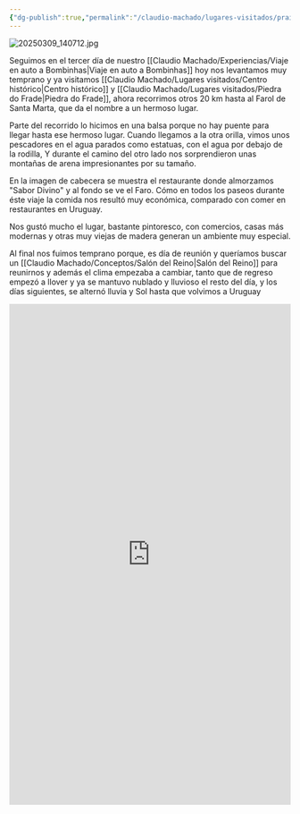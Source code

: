 ```yaml
---
{"dg-publish":true,"permalink":"/claudio-machado/lugares-visitados/praia-do-farol-de-santa-marta/"}
---
```



![20250309_140712.jpg](/img/user/Personal/Im%C3%A1genes/20250309_140712.jpg)

Seguimos en el tercer día de nuestro [[Claudio Machado/Experiencias/Viaje en auto a Bombinhas\|Viaje en auto a Bombinhas]] hoy nos levantamos muy temprano y ya visitamos [[Claudio Machado/Lugares visitados/Centro histórico\|Centro histórico]] y [[Claudio Machado/Lugares visitados/Piedra do Frade\|Piedra do Frade]], ahora recorrimos otros 20 km hasta al Farol de Santa Marta, que da el nombre a un hermoso lugar. 

Parte del recorrido lo hicimos en una balsa porque no hay puente para llegar hasta ese hermoso lugar. Cuando llegamos a la otra orilla, vimos unos pescadores en el agua parados como estatuas, con el agua por debajo de la rodilla, Y durante el camino del otro lado nos sorprendieron unas montañas de arena impresionantes por su tamaño.

En la imagen de cabecera se muestra el restaurante donde almorzamos "Sabor Divino" y al fondo se ve el Faro.
Cómo en todos los paseos durante éste viaje la comida nos resultó muy económica, comparado con comer en restaurantes en Uruguay.

Nos gustó mucho el lugar, bastante pintoresco, con comercios, casas más modernas y otras muy viejas de madera generan un ambiente muy especial.

Al final nos fuimos temprano porque, es día de reunión y queríamos buscar un [[Claudio Machado/Conceptos/Salón del Reino\|Salón del Reino]] para reunirnos y además el clima empezaba a cambiar, tanto que de regreso empezó a llover y ya se mantuvo nublado y lluvioso el resto del día, y los días siguientes, se alternó lluvia y Sol hasta que volvimos a Uruguay 

<div style="position: relative; width: 100%; padding-bottom: 177.78%; height: 0; overflow: hidden;">
  <iframe 
    style="position: absolute; top: 0; left: 0; width: 100%; height: 100%;" 
    src="https://youtube.com/embed/4By_S2gPi18" 
    frameborder="0" allowfullscreen>
  </iframe>
</div>




